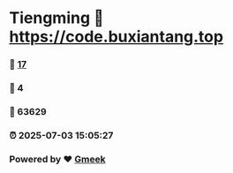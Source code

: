 # Tiengming :link: https://code.buxiantang.top 
### :page_facing_up: [17](https://code.buxiantang.top/tag.html) 
### :speech_balloon: 4 
### :hibiscus: 63629 
### :alarm_clock: 2025-07-03 15:05:27 
### Powered by :heart: [Gmeek](https://github.com/Meekdai/Gmeek)

